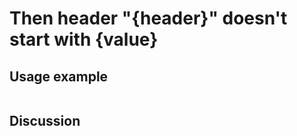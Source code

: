 
Then header "{header}" doesn't start with {value}
=============================================================================================================

Usage example
-------------

```
```

Discussion
----------
